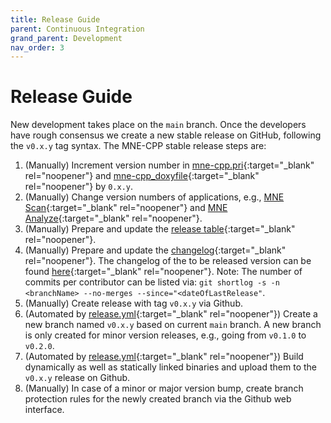 ```yaml
---
title: Release Guide
parent: Continuous Integration
grand_parent: Development
nav_order: 3
---
```


# Release Guide

New development takes place on the `main` branch. Once the developers have rough consensus we create a new stable release on GitHub, following the `v0.x.y` tag syntax. The MNE-CPP stable release steps are:

1. (Manually) Increment version number in [mne-cpp.pri](https://github.com/mne-tools/mne-cpp/blob/main/mne-cpp.pri){:target="_blank" rel="noopener"} and [mne-cpp_doxyfile](https://github.com/mne-tools/mne-cpp/blob/main/doc/doxygen/mne-cpp_doxyfile){:target="_blank" rel="noopener"} by `0.x.y`. 
2. (Manually) Change version numbers of applications, e.g., [MNE Scan](https://github.com/mne-tools/mne-cpp/blob/main/applications/mne_scan/mne_scan/info.h){:target="_blank" rel="noopener"} and [MNE Analyze](https://github.com/mne-tools/mne-cpp/blob/main/applications/mne_analyze/mne_analyze/info.h){:target="_blank" rel="noopener"}.
3. (Manually) Prepare and update the [release table](https://mne-cpp.github.io/pages/install/binaries.html){:target="_blank" rel="noopener"}.
4. (Manually) Prepare and update the [changelog](https://mne-cpp.github.io/pages/install/changelog.html){:target="_blank" rel="noopener"}. The changelog of the to be released version can be found [here](https://github.com/mne-tools/mne-cpp/wiki/Changelog-WIP){:target="_blank" rel="noopener"}. Note: The number of commits per contributor can be listed via: `git shortlog -s -n <branchName> --no-merges --since="<dateOfLastRelease"`.
5. (Manually) Create release with tag `v0.x.y` via Github. 
6. (Automated by [release.yml](https://github.com/mne-tools/mne-cpp/blob/main/.github/workflows/release.yml){:target="_blank" rel="noopener"}) Create a new branch named `v0.x.y` based on current `main` branch. A new branch is only created for minor version releases, e.g., going from `v0.1.0` to `v0.2.0`.
7. (Automated by [release.yml](https://github.com/mne-tools/mne-cpp/blob/main/.github/workflows/release.yml){:target="_blank" rel="noopener"}) Build dynamically as well as statically linked binaries and upload them to the `v0.x.y` release on Github.
8. (Manually) In case of a minor or major version bump, create branch protection rules for the newly created branch via the Github web interface.
